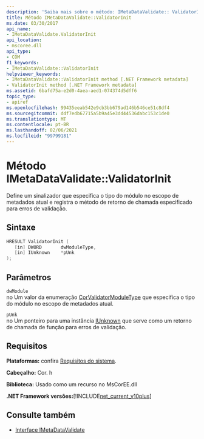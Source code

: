 ```yaml
---
description: 'Saiba mais sobre o método: IMetaDataValidate:: ValidatorInit'
title: Método IMetaDataValidate::ValidatorInit
ms.date: 03/30/2017
api_name:
- IMetaDataValidate.ValidatorInit
api_location:
- mscoree.dll
api_type:
- COM
f1_keywords:
- IMetaDataValidate::ValidatorInit
helpviewer_keywords:
- IMetaDataValidate::ValidatorInit method [.NET Framework metadata]
- ValidatorInit method [.NET Framework metadata]
ms.assetid: 6bafd75a-e2d0-4aea-aed1-074374d5dff6
topic_type:
- apiref
ms.openlocfilehash: 99435eeab542e9cb3bb679ad146b546ce51c8df4
ms.sourcegitcommit: ddf7edb67715a5b9a45e3dd44536dabc153c1de0
ms.translationtype: MT
ms.contentlocale: pt-BR
ms.lasthandoff: 02/06/2021
ms.locfileid: "99799181"
---
```

# <a name="imetadatavalidatevalidatorinit-method"></a>Método IMetaDataValidate::ValidatorInit

Define um sinalizador que especifica o tipo do módulo no escopo de metadados atual e registra o método de retorno de chamada especificado para erros de validação.  
  
## <a name="syntax"></a>Sintaxe  
  
```cpp  
HRESULT ValidatorInit (  
   [in] DWORD       dwModuleType,  
   [in] IUnknown    *pUnk  
);  
```  
  
## <a name="parameters"></a>Parâmetros  

 `dwModule`  
 no Um valor da enumeração [CorValidatorModuleType](corvalidatormoduletype-enumeration.md) que especifica o tipo do módulo no escopo de metadados atual.  
  
 `pUnk`  
 no Um ponteiro para uma instância [IUnknown](/cpp/atl/iunknown) que serve como um retorno de chamada de função para erros de validação.  
  
## <a name="requirements"></a>Requisitos  

 **Plataformas:** confira [Requisitos do sistema](../../get-started/system-requirements.md).  
  
 **Cabeçalho:** Cor. h  
  
 **Biblioteca:** Usado como um recurso no MsCorEE.dll  
  
 **.NET Framework versões:**[!INCLUDE[net_current_v10plus](../../../../includes/net-current-v10plus-md.md)]  
  
## <a name="see-also"></a>Consulte também

- [Interface IMetaDataValidate](imetadatavalidate-interface.md)

